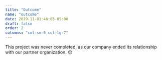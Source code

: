 ```yaml
---
title: "Outcome"
name: "outcome"
date: 2019-11-01:46:03-05:00
draft: false
order: 2
columns: "col-sm-6 col-lg-7"
---
```

This project was never completed, as our company ended its relationship with our partner organization. 😔